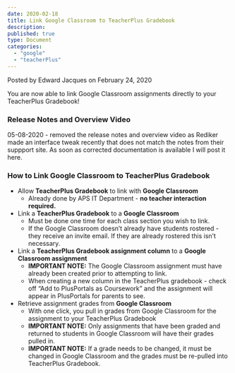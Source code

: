 ```yaml
---
date: 2020-02-18
title: Link Google Classroom to TeacherPlus Gradebook
description:
published: true
type: Document
categories:
  - "google"
  - "teacherPlus"
---
```


Posted by Edward Jacques on February 24, 2020

You are now able to link Google Classroom assignments directly to your TeacherPlus Gradebook!

### Release Notes and Overview Video

05-08-2020 - removed the release notes and overview video as Rediker made an interface tweak recently that does not match the notes from their suppport site.  As soon as corrected documentation is available I will post it here.

### How to Link Google Classroom to TeacherPlus Gradebook

- Allow **TeacherPlus Gradebook** to link with **Google Classroom**
  - Already done by APS IT Department - **no teacher interaction required.**
- Link a **TeacherPlus Gradebook** to a **Google Classroom**
  - Must be done one time for each class section you wish to link.
  - If the Google Classroom doesn’t already have students rostered - they receive an invite email.  If they are already rostered this isn’t necessary.
- Link a **TeacherPlus Gradebook assignment column** to a **Google Classroom assignment**
  - **IMPORTANT NOTE:** The Google Classroom assignment must have already been created prior to attempting to link.
  - When creating a new column in the TeacherPlus gradebook - check off “Add to PlusPortals as Coursework” and the assignment will appear in PlusPortals for parents to see.
- Retrieve assignment grades from **Google Classroom**
  - With one click, you pull in grades from Google Classroom for the assignment to your TeacherPlus Gradebook
  - **IMPORTANT NOTE:** Only assignments that have been graded and returned to students in Google Classroom will have their grades pulled in.
  - **IMPORTANT NOTE:** If a grade needs to be changed, it must be changed in Google Classroom and the grades must be re-pulled into TeacherPlus Gradebook.
